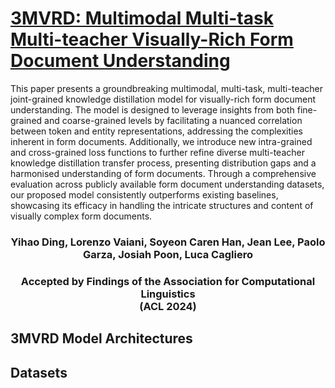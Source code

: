 # [3MVRD: Multimodal Multi-task Multi-teacher Visually-Rich Form Document Understanding](https://arxiv.org/abs/2402.17983)
This paper presents a groundbreaking multimodal, multi-task, multi-teacher joint-grained knowledge distillation model for visually-rich form document understanding. The model is designed to leverage insights from both fine-grained and coarse-grained levels by facilitating a nuanced correlation between token and entity representations, addressing the complexities inherent in form documents. Additionally, we introduce new intra-grained and cross-grained loss functions to further refine diverse multi-teacher knowledge distillation transfer process, presenting distribution gaps and a harmonised understanding of form documents. Through a comprehensive evaluation across publicly available form document understanding datasets, our proposed model consistently outperforms existing baselines, showcasing its efficacy in handling the intricate structures and content of visually complex form documents. 

### <div align="center"> Yihao Ding, Lorenzo Vaiani, Soyeon Caren Han, Jean Lee, Paolo Garza, Josiah Poon, Luca Cagliero </div>
### <div align="center"> Accepted by Findings of the Association for Computational Linguistics <br> (ACL 2024) </div>
## 3MVRD Model Architectures

## Datasets

## 
